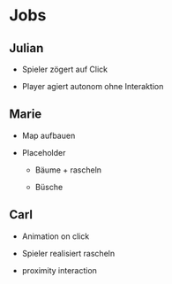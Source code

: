 # Jobs

## Julian

+ Spieler zögert auf Click

+ Player agiert autonom ohne Interaktion

## Marie

+ Map aufbauen

+ Placeholder
  
  + Bäume + rascheln
  
  + Büsche

## Carl

+ Animation on click

+ Spieler realisiert rascheln

+ proximity interaction

# 
